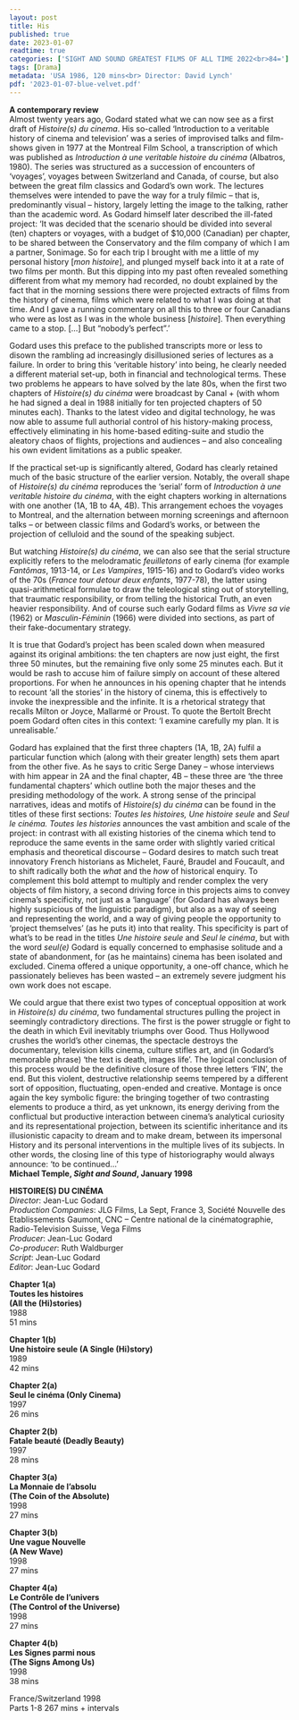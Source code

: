 ```yaml
---
layout: post
title: His
published: true
date: 2023-01-07
readtime: true
categories: ['SIGHT AND SOUND GREATEST FILMS OF ALL TIME 2022<br>84=']
tags: [Drama]
metadata: 'USA 1986, 120 mins<br> Director: David Lynch'
pdf: '2023-01-07-blue-velvet.pdf'
---
```


**A contemporary review**  
Almost twenty years ago, Godard stated what we can now see as a first draft of _Histoire(s) du cinema_. His so-called ‘Introduction to a veritable history of cinema and television’ was a series of improvised talks and film-shows given in 1977 at the Montreal Film School, a transcription of which was published as _Introduction à une veritable histoire du cinéma_ (Albatros, 1980). The series was structured as a succession of encounters of ‘voyages’, voyages between Switzerland and Canada, of course, but also between the great film classics and Godard’s own work. The lectures themselves were intended to pave the way for a truly filmic – that is, predominantly visual – history, largely letting the image to the talking, rather than the academic word. As Godard himself later described the ill-fated project: ‘It was decided that the scenario should be divided into several (ten) chapters or voyages, with a budget of $10,000 (Canadian) per chapter, to be shared between the Conservatory and the film company of which I am a partner, Sonimage. So for each trip I brought with me a little of my personal history [_mon histoire_], and plunged myself back into it at a rate of two films per month. But this dipping into my past often revealed something different from what my memory had recorded, no doubt explained by the fact that in the morning sessions there were projected extracts of films from the history of cinema, films which were related to what I was doing at that time. And I gave a running commentary on all this to three or four Canadians who were as lost as I was in the whole business [_histoire_]. Then everything came to a stop. […] But “nobody’s perfect”.’

Godard uses this preface to the published transcripts more or less to disown the rambling ad increasingly disillusioned series of lectures as a failure. In order to bring this ‘veritable history’ into being, he clearly needed a different material set-up, both in financial and technological terms. These two problems he appears to have solved by the late 80s, when the first two chapters of _Histoire(s) du cinéma_ were broadcast by Canal + (with whom he had signed a deal in 1988 initially for ten projected chapters of 50 minutes each). Thanks to the latest video and digital technology, he was now able to assume full authorial control of his history-making process, effectively eliminating in his home-based editing-suite and studio the aleatory chaos of flights, projections and audiences – and also concealing his own evident limitations as a public speaker.

If the practical set-up is significantly altered, Godard has clearly retained much of the basic structure of the earlier version. Notably, the overall shape of _Histoire(s) du cinéma_ reproduces the ‘serial’ form of _Introduction à une veritable histoire du cinéma_, with the eight chapters working in alternations with one another (1A, 1B to 4A, 4B). This arrangement echoes the voyages to Montreal, and the alternation between morning screenings and afternoon talks – or between classic films and Godard’s works, or between the projection of celluloid and the sound of the speaking subject.

But watching _Histoire(s) du cinéma_, we can also see that the serial structure explicitly refers to the melodramatic _feuilletons_ of early cinema (for example _Fantômas_, 1913-14, or _Les Vampires_, 1915-16) and to Godard’s video works of the 70s (_France tour detour deux enfants_, 1977-78), the latter using quasi-arithmetical formulae to draw the teleological sting out of storytelling, that traumatic responsibility, or from telling the historical Truth, an even heavier responsibility. And of course such early Godard films as _Vivre sa vie_ (1962) or _Masculin-Féminin_ (1966) were divided into sections, as part of their fake-documentary strategy.

It is true that Godard’s project has been scaled down when measured against its original ambitions: the ten chapters are now just eight, the first three 50 minutes, but the remaining five only some 25 minutes each. But it would be rash to accuse him of failure simply on account of these altered proportions. For when he announces in his opening chapter that he intends to recount ‘all the stories’ in the history of cinema, this is effectively to invoke the inexpressible and the infinite. It is a rhetorical strategy that recalls Milton or Joyce, Mallarmé or Proust. To quote the Bertolt Brecht poem Godard often cites in this context: ‘I examine carefully my plan. It is unrealisable.’

Godard has explained that the first three chapters (1A, 1B, 2A) fulfil a particular function which (along with their greater length) sets them apart from the other five. As he says to critic Serge Daney – whose interviews with him appear in 2A and the final chapter, 4B – these three are ‘the three fundamental chapters’ which outline both the major theses and the presiding methodology of the work. A strong sense of the principal narratives, ideas and motifs of _Histoire(s) du cinéma_ can be found in the titles of these first sections: _Toutes les histoires, Une histoire seule_ and _Seul le cinéma. Toutes les histories_ announces the vast ambition and scale of the project: in contrast with all existing histories of the cinema ­which tend to reproduce the same events in the same order with slightly varied critical emphasis and theoretical discourse – Godard desires to match such treat innovatory French historians as Michelet, Fauré, Braudel and Foucault, and to shift radically both the _what_ and the _how_ of historical enquiry. To complement this bold attempt to multiply and render complex the very objects of film history, a second driving force in this projects aims to convey cinema’s specificity, not just as a ‘language’ (for Godard has always been highly suspicious of the linguistic paradigm), but also as a way of seeing and representing the world, and a way of giving people the opportunity to ‘project themselves’ (as he puts it) into that reality. This specificity is part of what’s to be read in the titles _Une histoire seule_ and _Seul le cinéma_, but with the word _seul(e)_ Godard is equally concerned to emphasise solitude and a state of abandonment, for (as he maintains) cinema has been isolated and excluded. Cinema offered a unique opportunity, a one-off chance, which he passionately believes has been wasted – an extremely severe judgment his own work does not escape.

We could argue that there exist two types of conceptual opposition at work in _Histoire(s) du cinéma_, two fundamental structures pulling the project in seemingly contradictory directions. The first is the power struggle or fight to the death in which Evil inevitably triumphs over Good. Thus Hollywood crushes the world’s other cinemas, the spectacle destroys the documentary, television kills cinema, culture stifles art, and (in Godard’s memorable phrase) ‘the text is death, images life’. The logical conclusion of this process would be the definitive closure of those three letters ‘FIN’, the end. But this violent, destructive relationship seems tempered by a different sort of opposition, fluctuating, open-ended and creative. Montage is once again the key symbolic figure: the bringing together of two contrasting elements to produce a third, as yet unknown, its energy deriving from the conflictual but productive interaction between cinema’s analytical curiosity and its representational projection, between its scientific inheritance and its illusionistic capacity to dream and to make dream, between its impersonal History and its personal interventions in the multiple lives of its subjects. In other words, the closing line of this type of historiography would always announce: ‘to be continued…’  
**Michael Temple, _Sight and Sound_, January 1998**  

**HISTOIRE(S) DU CINÉMA**  
_Director_: Jean-Luc Godard  
_Production Companies_: JLG Films, La Sept, France 3, Société Nouvelle des Etablissements Gaumont,
CNC – Centre national de la cinématographie, Radio-Television Suisse, Vega Films  
_Producer_: Jean-Luc Godard  
_Co-producer_: Ruth Waldburger  
_Script_: Jean-Luc Godard  
_Editor_: Jean-Luc Godard  

**Chapter 1(a)**  
**Toutes les histoires**  
**(All the (Hi)stories)**  
1988  
51 mins  

**Chapter 1(b)**  
**Une histoire seule (A Single (Hi)story)**  
1989  
42 mins  

**Chapter 2(a)**  
**Seul le cinéma (Only Cinema)**  
1997  
26 mins  

**Chapter 2(b)**  
**Fatale beauté (Deadly Beauty)**  
1997  
28 mins  

**Chapter 3(a)**  
**La Monnaie de l’absolu**  
**(The Coin of the Absolute)**  
1998  
27 mins  

**Chapter 3(b)**  
**Une vague Nouvelle**  
**(A New Wave)**  
1998  
27 mins  

**Chapter 4(a)**  
**Le Contrôle de l’univers**  
**(The Control of the Universe)**  
1998  
27 mins  

**Chapter 4(b)**  
**Les Signes parmi nous**  
**(The Signs Among Us)**  
1998  
38 mins  

France/Switzerland 1998  
Parts 1-8 267 mins + intervals  
<!--stackedit_data:
eyJoaXN0b3J5IjpbOTcwNDMyNTUxXX0=
-->